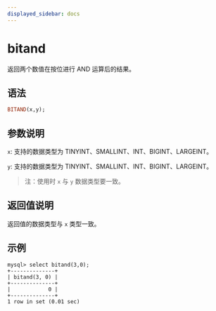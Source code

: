```yaml
---
displayed_sidebar: docs
---
```


# bitand



返回两个数值在按位进行 AND 运算后的结果。

## 语法

```Haskell
BITAND(x,y);
```

## 参数说明

`x`: 支持的数据类型为 TINYINT、SMALLINT、INT、BIGINT、LARGEINT。

`y`: 支持的数据类型为 TINYINT、SMALLINT、INT、BIGINT、LARGEINT。

> 注：使用时 `x` 与 `y` 数据类型要一致。

## 返回值说明

返回值的数据类型与 `x` 类型一致。

## 示例

```Plain Text
mysql> select bitand(3,0);
+--------------+
| bitand(3, 0) |
+--------------+
|            0 |
+--------------+
1 row in set (0.01 sec)
```